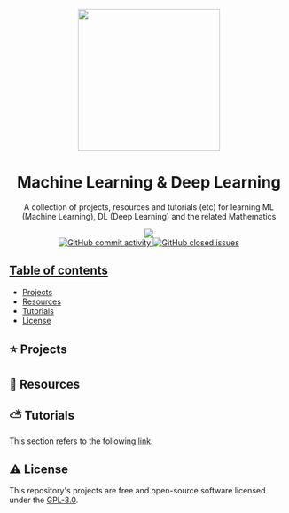 <p align="center">
  <img width="auto" height="256px" src="https://user-images.githubusercontent.com/34566999/230425614-cdb46adf-c37b-4148-8fe8-a6e624ae4df7.png">
</p>

<h1 align="center">Machine Learning & Deep Learning</h1>

<p align="center">
    A collection of projects, resources and tutorials (etc) for learning ML (Machine Learning), DL (Deep Learning) and the related Mathematics 
</p>

<p align="center">
    <a title="License GNU" href="https://github.com/enfycius/ML-Notes/blob/main/LICENSE"><img src="https://img.shields.io/badge/license-GPL v3-blue?style=flat-square"> <br>
    <img alt="GitHub commit activity" src="https://img.shields.io/github/commit-activity/m/enfycius/ML-Notes"/>
    <img alt="GitHub closed issues" src="https://img.shields.io/github/issues-closed/enfycius/ML-Notes"/>
</p>

## Table of contents

  * [Projects](#)
  * [Resources](#)
  * [Tutorials](#)
  * [License](#)

## :star: Projects

## :seedling: Resources

## :partly_sunny: Tutorials

This section refers to the following [link](https://enfycius.github.io/_enfycius/docs-cs/category/machine-learning).

## :warning: License

This repository's projects are free and open-source software licensed under the [GPL-3.0](https://github.com/enfycius/ML-Notes/blob/master/LICENSE).